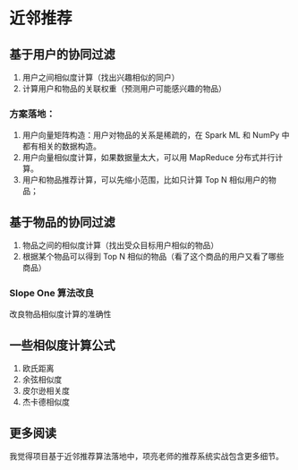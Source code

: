 # 近邻推荐

## 基于用户的协同过滤

1. 用户之间相似度计算（找出兴趣相似的同户）
1. 计算用户和物品的关联权重（预测用户可能感兴趣的物品）

### 方案落地：

1. 用户向量矩阵构造：用户对物品的关系是稀疏的，在 Spark ML 和 NumPy 中都有相关的数据构造。
1. 用户向量相似度计算，如果数据量太大，可以用 MapReduce 分布式并行计算。
1. 用户和物品推荐计算，可以先缩小范围，比如只计算 Top N 相似用户的物品；

## 基于物品的协同过滤

1. 物品之间的相似度计算（找出受众目标用户相似的物品）
1. 根据某个物品可以得到 Top N 相似的物品（看了这个商品的用户又看了哪些商品）

### Slope One 算法改良
改良物品相似度计算的准确性

## 一些相似度计算公式


1. 欧氏距离
1. 余弦相似度
1. 皮尔逊相关度
1. 杰卡德相似度

## 更多阅读

我觉得项目基于近邻推荐算法落地中，项亮老师的推荐系统实战包含更多细节。
